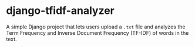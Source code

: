 # django-tfidf-analyzer
A simple Django project that lets users upload a `.txt` file and analyzes the Term Frequency and Inverse Document Frequency (TF-IDF) of words in the text.

